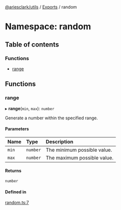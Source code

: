 [@ariesclark/utils](../README.md) / [Exports](../modules.md) / random

# Namespace: random

## Table of contents

### Functions

- [range](random.md#range)

## Functions

### range

▸ **range**(`min`, `max`): `number`

Generate a number within the specified range.

#### Parameters

| Name | Type | Description |
| :------ | :------ | :------ |
| `min` | `number` | The minimum possible value. |
| `max` | `number` | The maximum possible value. |

#### Returns

`number`

#### Defined in

[random.ts:7](https://github.com/ariesclark/utils/blob/f54dd1b/src/random.ts#L7)
